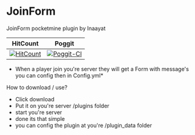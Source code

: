 # JoinForm

JoinForm pocketmine plugin by Inaayat 

| HitCount | Poggit |
|:--:|:--:|
[![HitCount](http://hits.dwyl.io/Inaayat04/JoinForm.svg)](http://hits.dwyl.io/Inaayat04/JoinForm)|[![Poggit-CI](https://poggit.pmmp.io/ci.shield/Inaayat04/JoinForm/JoinForm)](https://poggit.pmmp.io/ci/Inaayat04/JoinForm/JoinForm)

* When a player join you're server they will get a Form with message's you can config then in Config.yml*

How to download / use?

* Click download 
* Put it on you're server /plugins folder
* start you're server
* done its that simple
* you can config the plugin at you're /plugin_data folder
